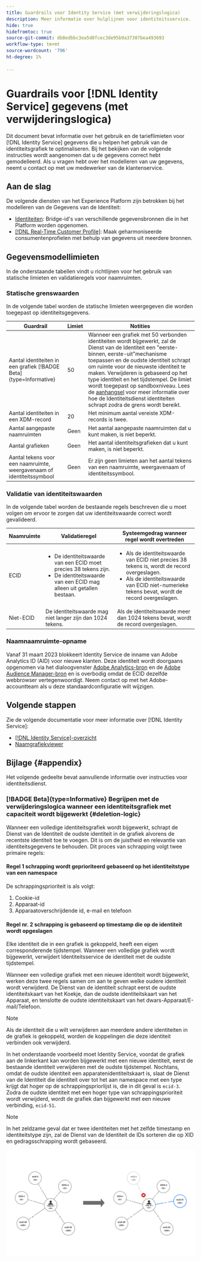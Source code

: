 ```yaml
---
title: Guardrails voor Identity Service (met verwijderingslogica)
description: Meer informatie over hulplijnen voor identiteitsservice.
hide: true
hidefromtoc: true
source-git-commit: db8edbbc3ea5d8fcec3de95b9a37387bea493693
workflow-type: tm+mt
source-wordcount: '796'
ht-degree: 1%

---
```


# Guardrails voor [!DNL Identity Service] gegevens (met verwijderingslogica)

Dit document bevat informatie over het gebruik en de tarieflimieten voor [!DNL Identity Service] gegevens die u helpen het gebruik van de identiteitsgrafiek te optimaliseren. Bij het bekijken van de volgende instructies wordt aangenomen dat u de gegevens correct hebt gemodelleerd. Als u vragen hebt over het modelleren van uw gegevens, neemt u contact op met uw medewerker van de klantenservice.

## Aan de slag

De volgende diensten van het Experience Platform zijn betrokken bij het modelleren van de Gegevens van de Identiteit:

* [Identiteiten](home.md): Bridge-id&#39;s van verschillende gegevensbronnen die in het Platform worden opgenomen.
* [[!DNL Real-Time Customer Profile]](../profile/home.md): Maak geharmoniseerde consumentenprofielen met behulp van gegevens uit meerdere bronnen.

## Gegevensmodellimieten

In de onderstaande tabellen vindt u richtlijnen voor het gebruik van statische limieten en validatieregels voor naamruimten.

### Statische grenswaarden

In de volgende tabel worden de statische limieten weergegeven die worden toegepast op identiteitsgegevens.

| Guardrail | Limiet | Notities |
| --- | --- | --- |
| Aantal identiteiten in een grafiek [!BADGE Beta]{type=Informative} | 50 | Wanneer een grafiek met 50 verbonden identiteiten wordt bijgewerkt, zal de Dienst van de Identiteit een &quot;eerste-binnen, eerste-uit&quot;mechanisme toepassen en de oudste identiteit schrapt om ruimte voor de nieuwste identiteit te maken. Verwijderen is gebaseerd op het type identiteit en het tijdstempel. De limiet wordt toegepast op sandboxniveau. Lees de [aanhangsel](#appendix) voor meer informatie over hoe de Identiteitsdienst identiteiten schrapt zodra de grens wordt bereikt. |
| Aantal identiteiten in een XDM-record | 20 | Het minimum aantal vereiste XDM-records is twee. |
| Aantal aangepaste naamruimten | Geen | Het aantal aangepaste naamruimten dat u kunt maken, is niet beperkt. |
| Aantal grafieken | Geen | Het aantal identiteitsgrafieken dat u kunt maken, is niet beperkt. |
| Aantal tekens voor een naamruimte, weergavenaam of identiteitssymbool | Geen | Er zijn geen limieten aan het aantal tekens van een naamruimte, weergavenaam of identiteitssymbool. |

### Validatie van identiteitswaarden

In de volgende tabel worden de bestaande regels beschreven die u moet volgen om ervoor te zorgen dat uw identiteitswaarde correct wordt gevalideerd.

| Naamruimte | Validatieregel | Systeemgedrag wanneer regel wordt overtreden |
| --- | --- | --- |
| ECID | <ul><li>De identiteitswaarde van een ECID moet precies 38 tekens zijn.</li><li>De identiteitswaarde van een ECID mag alleen uit getallen bestaan.</li></ul> | <ul><li>Als de identiteitswaarde van ECID niet precies 38 tekens is, wordt de record overgeslagen.</li><li>Als de identiteitswaarde van ECID niet-numerieke tekens bevat, wordt de record overgeslagen.</li></ul> |
| Niet-ECID | De identiteitswaarde mag niet langer zijn dan 1024 tekens. | Als de identiteitswaarde meer dan 1024 tekens bevat, wordt de record overgeslagen. |

### Naamnaamruimte-opname

Vanaf 31 maart 2023 blokkeert Identity Service de inname van Adobe Analytics ID (AID) voor nieuwe klanten. Deze identiteit wordt doorgaans opgenomen via het dialoogvenster [Adobe Analytics-bron](../sources/connectors/adobe-applications/analytics.md) en de [Adobe Audience Manager-bron](../sources//connectors/adobe-applications/audience-manager.md) en is overbodig omdat de ECID dezelfde webbrowser vertegenwoordigt. Neem contact op met het Adobe-accountteam als u deze standaardconfiguratie wilt wijzigen.

## Volgende stappen

Zie de volgende documentatie voor meer informatie over [!DNL Identity Service]:

* [[!DNL Identity Service]-overzicht](home.md)
* [Naamgrafiekviewer](ui/identity-graph-viewer.md)

## Bijlage {#appendix}

Het volgende gedeelte bevat aanvullende informatie over instructies voor identiteitsdienst.

### [!BADGE Beta]{type=Informative} Begrijpen met de verwijderingslogica wanneer een identiteitsgrafiek met capaciteit wordt bijgewerkt {#deletion-logic}

Wanneer een volledige identiteitsgrafiek wordt bijgewerkt, schrapt de Dienst van de Identiteit de oudste identiteit in de grafiek alvorens de recentste identiteit toe te voegen. Dit is om de juistheid en relevantie van identiteitsgegevens te behouden. Dit proces van schrapping volgt twee primaire regels:

#### Regel 1 schrapping wordt geprioriteerd gebaseerd op het identiteitstype van een namespace

De schrappingsprioriteit is als volgt:

1. Cookie-id
2. Apparaat-id
3. Apparaatoverschrijdende id, e-mail en telefoon

#### Regel nr. 2 schrapping is gebaseerd op timestamp die op de identiteit wordt opgeslagen

Elke identiteit die in een grafiek is gekoppeld, heeft een eigen corresponderende tijdstempel. Wanneer een volledige grafiek wordt bijgewerkt, verwijdert Identiteitsservice de identiteit met de oudste tijdstempel.

Wanneer een volledige grafiek met een nieuwe identiteit wordt bijgewerkt, werken deze twee regels samen om aan te geven welke oudere identiteit wordt verwijderd. De Dienst van de identiteit schrapt eerst de oudste identiteitskaart van het Koekje, dan de oudste identiteitskaart van het Apparaat, en tenslotte de oudste identiteitskaart van het dwars-Apparaat/E-mail/Telefoon.

>[!NOTE]
>
>Als de identiteit die u wilt verwijderen aan meerdere andere identiteiten in de grafiek is gekoppeld, worden de koppelingen die deze identiteit verbinden ook verwijderd.

In het onderstaande voorbeeld moet Identity Service, voordat de grafiek aan de linkerkant kan worden bijgewerkt met een nieuwe identiteit, eerst de bestaande identiteit verwijderen met de oudste tijdstempel. Nochtans, omdat de oudste identiteit een apparatenidentiteitskaart is, slaat de Dienst van de Identiteit die identiteit over tot het aan namespace met een type krijgt dat hoger op de schrappingspriorlijst is, die in dit geval is `ecid-3`. Zodra de oudste identiteit met een hoger type van schrappingsprioriteit wordt verwijderd, wordt de grafiek dan bijgewerkt met een nieuwe verbinding, `ecid-51`.

>[!NOTE]
>
>In het zeldzame geval dat er twee identiteiten met het zelfde timestamp en identiteitstype zijn, zal de Dienst van de Identiteit de IDs sorteren die op XID en gedragsschrapping wordt gebaseerd.

![Een voorbeeld van de oudste identiteit die wordt geschrapt om de recentste identiteit aan te passen](./images/graph-limits-v3.png)